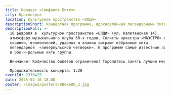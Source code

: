 ```yaml
---
title: Концерт «Симфония Битлз»
city: Красноярск
location: Культурное пространство «ОЛДИ»
descriptionShort: Концертная программа, вдохновлённая легендарными хитами группы «Битлз»!
descriptionFull: >-
  16 февраля в  культурном пространстве «ОЛДИ» (ул. Капитанская 14),   попадем в
  атмосферу музыкального клуба 60-х годов. Солисты оркестра «МАЭСТРО» в составе
  скрипки, виолончелей, ударных и клавиш сыграют избранные хиты
  легендарной  «ливерпульской четверки». В программе самые известные лирические
  и рок-н-рольные хиты группы.

  Внимание! Количество билетов ограничено! Торопитесь занять лучшие места. :)

  Продолжительность концерта: 1:20
eventId: 2376425
date: 2025-02-16 18:00
poster: /images/posters/880х600_2.jpg
---
```

